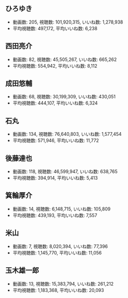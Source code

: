 ## ひろゆき

-   動画数: 205, 視聴数: 101,920,315, いいね数: 1,278,938
-   平均視聴数: 497,172, 平均いいね数: 6,238

## 西田亮介

-   動画数: 82, 視聴数: 45,505,267, いいね数: 665,262
-   平均視聴数: 554,942, 平均いいね数: 8,112

## 成田悠輔

-   動画数: 68, 視聴数: 30,199,309, いいね数: 430,051
-   平均視聴数: 444,107, 平均いいね数: 6,324

## 石丸

-   動画数: 134, 視聴数: 76,640,803, いいね数: 1,577,454
-   平均視聴数: 571,946, 平均いいね数: 11,772

## 後藤達也

-   動画数: 118, 視聴数: 46,599,947, いいね数: 638,765
-   平均視聴数: 394,914, 平均いいね数: 5,413

## 箕輪厚介

-   動画数: 14, 視聴数: 6,148,715, いいね数: 105,809
-   平均視聴数: 439,193, 平均いいね数: 7,557

## 米山

-   動画数: 7, 視聴数: 8,020,394, いいね数: 77,396
-   平均視聴数: 1,145,770, 平均いいね数: 11,056

## 玉木雄一郎

-   動画数: 13, 視聴数: 15,383,794, いいね数: 261,212
-   平均視聴数: 1,183,368, 平均いいね数: 20,093
